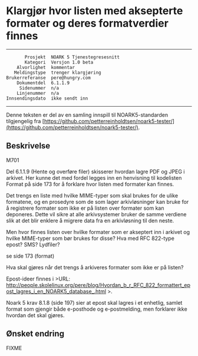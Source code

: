 Klargjør hvor listen med aksepterte formater og deres formatverdier finnes
==========================================================================

 ------------------  ---------------------------------
           Prosjekt  NOARK 5 Tjenestegresesnitt
           Kategori  Versjon 1.0 beta
        Alvorlighet  kommentar
       Meldingstype  trenger klargjøring
    Brukerreferanse  pere@hungry.com
        Dokumentdel  6.1.1.9
         Sidenummer  n/a
        Linjenummer  n/a
    Innsendingsdato  ikke sendt inn
 ------------------  ---------------------------------

Denne teksten er del av en samling innspill til NOARK5-standarden
tilgjengelig fra [https://github.com/petterreinholdtsen/noark5-tester/](https://github.com/petterreinholdtsen/noark5-tester/).

Beskrivelse
-----------

M701

Del 6.1.1.9 (Hente og overføre filer) skisserer hvordan lagre PDF og
JPEG i arkivet.  Her kunne det med fordel legges inn en henvisning til
kodelisten Format på side 173 for å forklare hvor listen med formater
kan finnes.

Det trengs en liste med hvilke MIME-typer som skal brukes for de ulike
formatene, og en prosedyre som de som lager arkivløsninger kan bruke
for å registrere formater som ikke er på listen over formater som kan
deponeres.  Dette vil sikre at alle arkivsystemer bruker de samme
verdiene slik at det blir enklere å migrere data fra en arkivløsning
til den neste.

Men hvor finnes listen over hvilke formater som er
akseptert inn i arkivet og hvilke MIME-typer som bør brukes for disse?
Hva med RFC 822-type epost?  SMS?  Lydfiler?

se side 173 (format)

Hva skal gjøres når det trengs å arkiveres formater som ikke er på listen?

Epost-ideer finnes i
&gt;URL: http://people.skolelinux.org/pere/blog/Hvordan_b_r_RFC_822_formattert_epost_lagres_i_en_NOARK5_database_.html >.

Noark 5 krav 8.1.8 (side 197) sier at epost skal lagres i et enhetlig,
samlet format som gjengir både e-posthode og e-postmelding, men
forklarer ikke hvordan det skal gjøres.

Ønsket endring
--------------

FIXME
